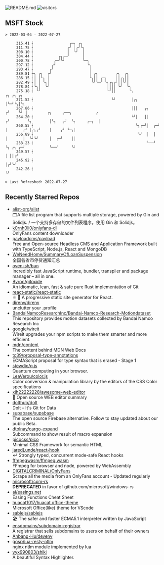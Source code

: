 ![README.md](https://github.com/Gerhut/Gerhut/workflows/README.md/badge.svg)
![visitors](https://visitors.vercel.app/Gerhut/Gerhut?token=8cf69d1f6813d272ef062726b6070c9be4ff72038cfe5a7ded7384a8da65d866)

## MSFT Stock

```
> 2022-03-04 - 2022-07-27

     315.41 ┤                ╭─╮ ╭╮                                                                              
     311.75 ┤               ╭╯ │╭╯╰╮                                                                             
     308.10 ┤               │  ╰╯  │                                                                             
     304.44 ┤           ╭╮╭─╯      │                                                                             
     300.78 ┤         ╭─╯╰╯        ╰─╮                                                                           
     297.12 ┤        ╭╯              ╰╮                                                                          
     293.47 ┤       ╭╯                │                                                                          
     289.81 ┼╮ ╭╮  ╭╯                 │ ╭╮        ╭╮  ╭╮                                                         
     286.15 ┤│ │╰╮ │                  ╰╮││ ╭─╮    ││╭╮││                                                         
     282.49 ┤│ │ ╰╮│                   ╰╯╰─╯ ╰╮╭╮╭╯││╰╯│                                                         
     278.84 ┤╰╮│  ╰╯                          ││││ ╰╯  ╰╮                                                        
     275.18 ┤ ╰╯                              ╰╯││      ╰╮             ╭╮ ╭╮ ╭╮                                  
     271.52 ┤                                   ╰╯       │╭╮           │╰─╯╰╮│╰╮                                 
     267.86 ┤                                            │││   ╭╮     ╭╯    ╰╯ │         ╭╮     ╭──╮           ╭ 
     264.20 ┤                                            ╰╯│   ││    ╭╯        ╰╮        │╰╮   ╭╯  ╰╮     ╭─╮  │ 
     260.55 ┤                                              ╰╮╭─╯│  ╭─╯          │       ╭╯ │╭╮╭╯    │    ╭╯ ╰─╮│ 
     256.89 ┤                                               ╰╯  │  │            │       │  ╰╯╰╯     │  ╭─╯    ││ 
     253.23 ┤                                                   ╰──╯            ╰╮ ╭╮ ╭─╯           ╰──╯      ╰╯ 
     249.57 ┤                                                                    │ ││╭╯                          
     245.92 ┤                                                                    │╭╯╰╯                           
     242.26 ┤                                                                    ╰╯                              

> Last Refreshed: 2022-07-27
```

## Recently Starred Repos

- [alist-org/alist](https://github.com/alist-org/alist)  
  🗂️A file list program that supports multiple storage, powered by Gin and Solidjs. / 一个支持多存储的文件列表程序，使用 Gin 和 Solidjs。
- [k0rnh0li0/onlyfans-dl](https://github.com/k0rnh0li0/onlyfans-dl)  
  OnlyFans content downloader
- [payloadcms/payload](https://github.com/payloadcms/payload)  
  Free and Open-source Headless CMS and Application Framework built with TypeScript, Node.js, React and MongoDB
- [WeNeedHome/SummaryOfLoanSuspension](https://github.com/WeNeedHome/SummaryOfLoanSuspension)  
  全国各省市停贷通知汇总
- [oven-sh/bun](https://github.com/oven-sh/bun)  
  Incredibly fast JavaScript runtime, bundler, transpiler and package manager – all in one.
- [Byron/gitoxide](https://github.com/Byron/gitoxide)  
  An idiomatic, lean, fast & safe pure Rust implementation of Git
- [react-static/react-static](https://github.com/react-static/react-static)  
  ⚛️ 🚀 A progressive static site generator for React.
- [direnv/direnv](https://github.com/direnv/direnv)  
  unclutter your .profile
- [BandaiNamcoResearchInc/Bandai-Namco-Research-Motiondataset](https://github.com/BandaiNamcoResearchInc/Bandai-Namco-Research-Motiondataset)  
  This repository provides motion datasets collected by Bandai Namco Research Inc
- [google/wireit](https://github.com/google/wireit)  
  Wireit upgrades your npm scripts to make them smarter and more efficient.
- [mdn/content](https://github.com/mdn/content)  
  The content behind MDN Web Docs
- [tc39/proposal-type-annotations](https://github.com/tc39/proposal-type-annotations)  
  ECMAScript proposal for type syntax that is erased - Stage 1
- [stewdio/q.js](https://github.com/stewdio/q.js)  
  Quantum computing in your browser.
- [LeaVerou/color.js](https://github.com/LeaVerou/color.js)  
  Color conversion & manipulation library by the editors of the CSS Color specifications
- [xjh22222228/awesome-web-editor](https://github.com/xjh22222228/awesome-web-editor)  
  🔨  Open source WEB editor summary
- [dolthub/dolt](https://github.com/dolthub/dolt)  
  Dolt – It's Git for Data
- [supabase/supabase](https://github.com/supabase/supabase)  
  The open source Firebase alternative. Follow to stay updated about our public Beta.
- [dtolnay/cargo-expand](https://github.com/dtolnay/cargo-expand)  
  Subcommand to show result of macro expansion
- [picocss/pico](https://github.com/picocss/pico)  
  Minimal CSS Framework for semantic HTML
- [jaredLunde/react-hook](https://github.com/jaredLunde/react-hook)  
  ↩ Strongly typed, concurrent mode-safe React hooks
- [ffmpegwasm/ffmpeg.wasm](https://github.com/ffmpegwasm/ffmpeg.wasm)  
  FFmpeg for browser and node, powered by WebAssembly
- [DIGITALCRIMINAL/OnlyFans](https://github.com/DIGITALCRIMINAL/OnlyFans)  
  Scrape all the media from an OnlyFans account - Updated regularly
- [microsoft/com-rs](https://github.com/microsoft/com-rs)  
  **DEPRECATED** in favor of github.com/microsoft/windows-rs
- [ai/easings.net](https://github.com/ai/easings.net)  
  Easing Functions Cheat Sheet
- [huacat1017/huacat.office-theme](https://github.com/huacat1017/huacat.office-theme)  
  Microsoft Office(like) theme for VScode
- [sablejs/sablejs](https://github.com/sablejs/sablejs)  
  🏖️ The safer and faster ECMA5.1 interpreter written by JavaScript
- [ensdomains/subdomain-registrar](https://github.com/ensdomains/subdomain-registrar)  
  A registrar that sells subdomains to users on behalf of their owners
- [Anbang-Hu/devenv](https://github.com/Anbang-Hu/devenv)  
- [gosp/lua-resty-ntlm](https://github.com/gosp/lua-resty-ntlm)  
  nginx ntlm module implemented by lua
- [yyx990803/shiki](https://github.com/yyx990803/shiki)  
  A beautiful Syntax Highlighter.
